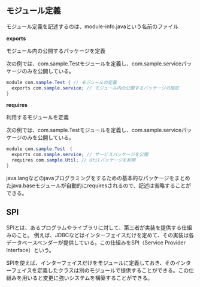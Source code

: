 ## モジュール定義

モジュール定義を記述するのは、module-info.javaという名前のファイル

**exports**

モジュール内の公開するパッケージを定義

次の例では、com.sample.Testモジュールを定義し、com.sample.serviceパッケージのみを公開している。

```Java
module com.sample.Test { // モジュールの定義
  exports com.sample.service; // モジュール内の公開するパッケージの指定
}
```
**requires**

利用するモジュールを定義

次の例では、com.sample.Testモジュールを定義し、com.sample.serviceパッケージのみを公開している。

```Java
module com.sample.Test　{
  exports com.sample.service; // サービスパッケージを公開
  requires com.sample.Util; // Utilパッケージを利用
}
```

java.langなどのjavaプログラミングをするための基本的なパッケージをまとめたjava.baseモジュールが自動的にrequiresされるので、記述は省略することができる。

## SPI

SPIとは、あるプログラムやライブラリに対して、第三者が実装を提供する仕組みのこと。
例えば、JDBCなどはインターフェイスだけを定めて、その実装は各データベースベンダーが提供している。この仕組みをSPI（Service Provider Interface）という。

SPIを使えば、インターフェイスだけをモジュールに定義しておき、そのインターフェイスを定義したクラスは別のモジュールで提供することができる。この仕組みを用いると変更に強いシステムを構築することができる。




